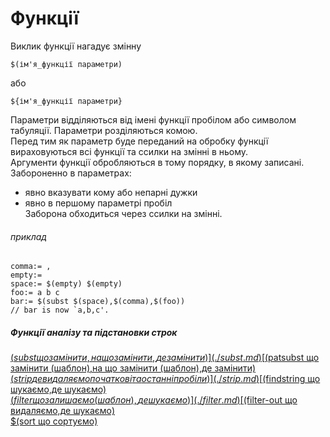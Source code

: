 # Функції

Виклик функції нагадує змінну  

    $(ім'я_функції параметри)   

або   

    ${ім'я_функції параметри}  

Параметри відділяються від імені функції пробілом або символом табуляції. Параметри розділяються комою.  
Перед тим як параметр буде переданий на обробку функції вираховуються всі функції та ссилки на змінні в ньому.  
Аргументи функції обробляються в тому порядку, в якому записані.  
Забороненно в параметрах:  
- явно вказувати кому або непарні дужки  
- явно в першому параметрі пробіл  
Заборона обходиться через ссилки на змінні.  

###### приклад

    comma:= ,  
	empty:=  
	space:= $(empty) $(empty)  
	foo:= a b c  
	bar:= $(subst $(space),$(comma),$(foo))  
	// bar is now `a,b,c'.  

##### Функції аналізу та підстановки строк  

[$(subst що замінити,на що замінити,де замінити)](./subst.md)  
[$(patsubst що замінити (шаблон),на що замінити (шаблон),де замінити)](./patsubst.md)  
[$(strip де видаляємо початкові та останні пробіли)](./strip.md)  
[$(findstring що шукаємо,де шукаємо)](./findstring.md)   
[$(filter що залишаємо(шаблон),де шукаємо)](./filter.md)  
[$(filter-out що видаляємо,де шукаємо)](./filter-out.md)   
[$(sort що сортуємо)](./sort.md)  

